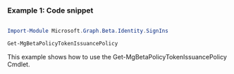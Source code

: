 ### Example 1: Code snippet

```powershell

Import-Module Microsoft.Graph.Beta.Identity.SignIns

Get-MgBetaPolicyTokenIssuancePolicy

```
This example shows how to use the Get-MgBetaPolicyTokenIssuancePolicy Cmdlet.


